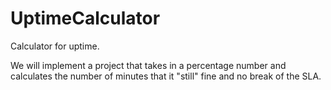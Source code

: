 # UptimeCalculator
Calculator for uptime.
 
We will implement a project that takes in a percentage number and calculates the number of minutes that it "still" fine and no break of the SLA.